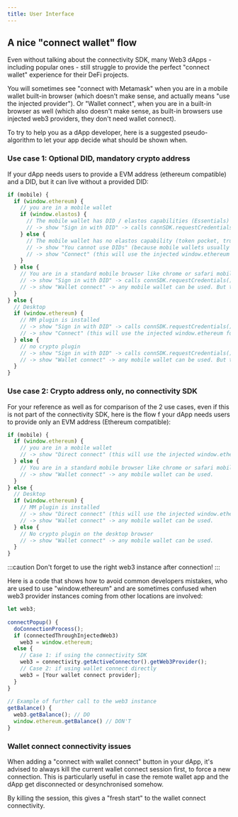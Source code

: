 ```yaml
---
title: User Interface
---
```


## A nice "connect wallet" flow

Even without talking about the connectivity SDK, many Web3 dApps - including popular ones - still struggle to provide the perfect "connect wallet" experience for their DeFi projects.

You will sometimes see "connect with Metamask" when you are in a mobile wallet built-in browser (which doesn't make sense, and actually means "use the injected provider"). Or "Wallet connect", when you are in a built-in browser as well (which also doesn't make sense, as built-in browsers use injected web3 providers, they don't need wallet connect).

To try to help you as a dApp developer, here is a suggested pseudo-algorithm to let your app decide what should be shown when.

### Use case 1: Optional DID, mandatory crypto address

If your dApp needs users to provide a EVM address (ethereum compatible) and a DID, but it can live without a provided DID:

```ts
if (mobile) {
  if (window.ethereum) {
    // you are in a mobile wallet
    if (window.elastos) {
      // The mobile wallet has DID / elastos capabilities (Essentials)
      // -> show "Sign in with DID" -> calls connSDK.requestCredentials() -> after connection, use connectivity.getActiveConnector().getWeb3Provider() to access ethereum commands
    } else {
      // The mobile wallet has no elastos capability (token pocket, trust wallet, MM mobile)
      // -> show "You cannot use DIDs" (because mobile wallets usually intercept the wallet connect requests and keep them for themselves)
      // -> show "Connect" (this will use the injected window.ethereum for ethereum transactions)
    }
  } else {
    // You are in a standard mobile browser like chrome or safari mobile
    // -> show "Sign in with DID" -> calls connSDK.requestCredentials() -> the conn sdk will use wallet connect and sign in with DID -> after connection, use connectivity.getActiveConnector().getWeb3Provider() to access ethereum commands
    // -> show "Wallet connect" -> any mobile wallet can be used. But this will bind the eth address only, not the DID
  }
} else {
  // Desktop
  if (window.ethereum) {
    // MM plugin is installed
    // -> show "Sign in with DID" -> calls connSDK.requestCredentials() -> the conn sdk will use wallet connect and sign in with DID -> after connection, use connectivity.getActiveConnector().getWeb3Provider() to access ethereum commands
    // -> show "Connect" (this will use the injected window.ethereum for ethereum transactions)
  } else {
    // no crypto plugin
    // -> show "Sign in with DID" -> calls connSDK.requestCredentials() -> the conn sdk will use wallet connect and sign in with DID -> after connection, use connectivity.getActiveConnector().getWeb3Provider() to access ethereum commands
    // -> show "Wallet connect" -> any mobile wallet can be used. But this will bind the eth address only, not the DID
  }
}
```

### Use case 2: Crypto address only, no connectivity SDK

For your reference as well as for comparison of the 2 use cases, even if this is not part of the connectivity SDK, here is the flow f your dApp needs users to provide only an EVM address (Ethereum compatible):

```ts
if (mobile) {
  if (window.ethereum) {
    // you are in a mobile wallet
    // -> show "Direct connect" (this will use the injected window.ethereum for ethereum transactions)
  } else {
    // You are in a standard mobile browser like chrome or safari mobile
    // -> show "Wallet connect" -> any mobile wallet can be used.
  }
} else {
  // Desktop
  if (window.ethereum) {
    // MM plugin is installed
    // -> show "Direct connect" (this will use the injected window.ethereum for ethereum transactions)
    // -> show "Wallet connect" -> any mobile wallet can be used.
  } else {
    // No crypto plugin on the desktop browser
    // -> show "Wallet connect" -> any mobile wallet can be used.
  }
}
```

:::caution
Don't forget to use the right web3 instance after connection!
:::

Here is a code that shows how to avoid common developers mistakes, who are used to use "window.ethereum" and are sometimes confused when web3 provider instances coming from other locations are involved:

```ts
let web3;
​
connectPopup() {
  doConnectionProcess();
  if (connectedThroughInjectedWeb3)
    web3 = window.ethereum;
  else {
    // Case 1: if using the connectivity SDK
    web3 = connectivity.getActiveConnector().getWeb3Provider();
    // Case 2: if using wallet connect directly
    web3 = [Your wallet connect provider];
  }
}
​
// Example of further call to the web3 instance
getBalance() {
  web3.getBalance(); // DO
  window.ethereum.getBalance() // DON'T
}
```

### Wallet connect connectivity issues

When adding a "connect with wallet connect" button in your dApp, it's advised to always kill the current wallet connect session first, to force a new connection. This is particularly useful in case the remote wallet app and the dApp get disconnected or desynchronised somehow.

By killing the session, this gives a "fresh start" to the wallet connect connectivity.
